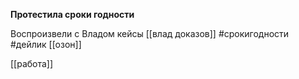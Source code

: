 **Протестила сроки годности**

Воспроизвели с Владом кейсы
[[влад доказов]]
#срокигодности #дейлик  [[озон]]

[[работа]]